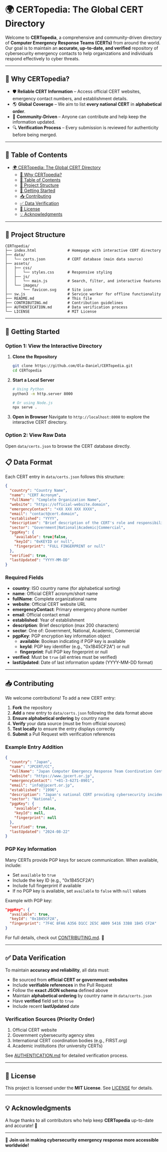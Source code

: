 # 🌍 CERTopedia: The Global CERT Directory

Welcome to **CERTopedia**, a comprehensive and community-driven directory of **Computer Emergency Response Teams (CERTs)** from around the world. Our goal is to maintain an **accurate, up-to-date, and verified** repository of cybersecurity emergency contacts to help organizations and individuals respond effectively to cyber threats.

---

## 📌 Why CERTopedia?
- 🛡 **Reliable CERT Information** – Access official CERT websites, emergency contact numbers, and establishment details.
- 🌎 **Global Coverage** – We aim to list **every national CERT** in **alphabetical order**.
- 🤝 **Community-Driven** – Anyone can contribute and help keep the information updated.
- 🔍 **Verification Process** – Every submission is reviewed for authenticity before being merged.

---

## 📖 Table of Contents
- [🌍 CERTopedia: The Global CERT Directory](#-certopedia-the-global-cert-directory)
  - [📌 Why CERTopedia?](#-why-certopedia)
  - [📖 Table of Contents](#-table-of-contents)
  - [📂 Project Structure](#-project-structure)
  - [🚀 Getting Started](#-getting-started)
  - [📥 Contributing](#-contributing)
  - [✅ Data Verification](#-data-verification)
  - [📜 License](#-license)
  - [💡 Acknowledgments](#-acknowledgments)

---

## 📂 Project Structure
```
CERTopedia/
├── index.html              # Homepage with interactive CERT directory
├── data/
│   └── certs.json          # CERT database (main data source)
├── assets/
│   ├── css/
│   │   └── styles.css      # Responsive styling
│   ├── js/
│   │   └── main.js         # Search, filter, and interactive features
│   └── images/
│       └── favicon.svg     # Site icon
├── sw.js                   # Service worker for offline functionality
├── README.md               # This file
├── CONTRIBUTING.md         # Contribution guidelines
├── AUTHENTICATION.md       # Data verification process
└── LICENSE                 # MIT License
```

---

## 🚀 Getting Started

### Option 1: View the Interactive Directory
1. **Clone the Repository**
   ```sh
   git clone https://github.com/Ola-Daniel/CERTopedia.git
   cd CERTopedia
   ```

2. **Start a Local Server**
   ```sh
   # Using Python
   python3 -m http.server 8000
   
   # Or using Node.js
   npx serve .
   ```

3. **Open in Browser**
   Navigate to `http://localhost:8000` to explore the interactive CERT directory.

### Option 2: View Raw Data
Open `data/certs.json` to browse the CERT database directly.

## 📋 Data Format
Each CERT entry in `data/certs.json` follows this structure:

```json
{
  "country": "Country Name",
  "name": "CERT Acronym",
  "fullName": "Complete Organization Name",
  "website": "https://official-website.domain",
  "emergencyContact": "+XX XXX XXX XXXX",
  "email": "contact@cert.domain",
  "established": "YYYY",
  "description": "Brief description of the CERT's role and responsibilities",
  "sector": "Government|National|Academic|Commercial",
  "pgpKey": {
    "available": true|false,
    "keyId": "0xKEYID or null",
    "fingerprint": "FULL FINGERPRINT or null"
  },
  "verified": true,
  "lastUpdated": "YYYY-MM-DD"
}
```

### Required Fields
- **country**: ISO country name (for alphabetical sorting)
- **name**: Official CERT acronym/short name
- **fullName**: Complete organizational name
- **website**: Official CERT website URL
- **emergencyContact**: Primary emergency phone number
- **email**: Official contact email
- **established**: Year of establishment
- **description**: Brief description (max 200 characters)
- **sector**: One of: Government, National, Academic, Commercial
- **pgpKey**: PGP encryption key information object
  - **available**: Boolean indicating if PGP key is available
  - **keyId**: PGP key identifier (e.g., "0x1B45CF2A") or null
  - **fingerprint**: Full PGP key fingerprint or null
- **verified**: Must be `true` (all entries must be verified)
- **lastUpdated**: Date of last information update (YYYY-MM-DD format)

---

## 📥 Contributing
We welcome contributions! To add a new CERT entry:

1. **Fork** the repository
2. **Add** a new entry to `data/certs.json` following the data format above
3. **Ensure alphabetical ordering** by country name
4. **Verify** your data source (must be from official sources)
5. **Test locally** to ensure the entry displays correctly
6. **Submit** a Pull Request with verification references

### Example Entry Addition
```json
{
  "country": "Japan",
  "name": "JPCERT/CC",
  "fullName": "Japan Computer Emergency Response Team Coordination Center",
  "website": "https://www.jpcert.or.jp",
  "emergencyContact": "+81-3-6271-8901",
  "email": "info@jpcert.or.jp",
  "established": "1996",
  "description": "Japan's national CERT providing cybersecurity incident response and coordination services.",
  "sector": "National",
  "pgpKey": {
    "available": false,
    "keyId": null,
    "fingerprint": null
  },
  "verified": true,
  "lastUpdated": "2024-08-22"
}
```

### PGP Key Information
Many CERTs provide PGP keys for secure communication. When available, include:
- Set `available` to `true`
- Include the key ID (e.g., "0x1B45CF2A")
- Include full fingerprint if available
- If no PGP key is available, set `available` to `false` with `null` values

Example with PGP key:
```json
"pgpKey": {
  "available": true,
  "keyId": "0x1B45CF2A",
  "fingerprint": "7F4C 8FA6 A356 D1CC 2E5C AB09 5416 33B8 1B45 CF2A"
}
```

For full details, check out [CONTRIBUTING.md](CONTRIBUTING.md). 🚀

---

## ✅ Data Verification
To maintain **accuracy and reliability**, all data must:
- Be sourced from **official CERT or government websites**
- Include **verifiable references** in the Pull Request
- Follow the **exact JSON schema** defined above
- Maintain **alphabetical ordering** by country name in `data/certs.json`
- Have **verified** field set to `true`
- Include recent **lastUpdated** date

### Verification Sources (Priority Order)
1. Official CERT website
2. Government cybersecurity agency sites
3. International CERT coordination bodies (e.g., FIRST.org)
4. Academic institutions (for university CERTs)

See [AUTHENTICATION.md](AUTHENTICATION.md) for detailed verification process.

---

## 📜 License
This project is licensed under the **MIT License**. See [LICENSE](LICENSE) for details.

---

## 💡 Acknowledgments
A huge thanks to all contributors who help keep **CERTopedia** up-to-date and accurate! 🌟

---

🚀 **Join us in making cybersecurity emergency response more accessible worldwide!**

